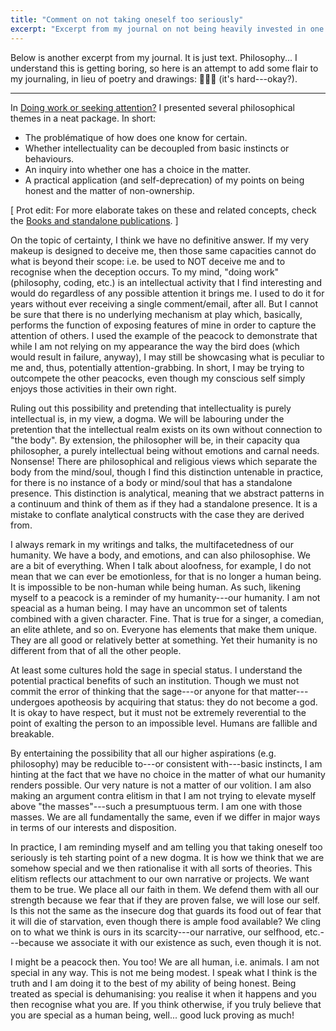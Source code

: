 ```yaml
---
title: "Comment on not taking oneself too seriously"
excerpt: "Excerpt from my journal on not being heavily invested in one's projects or narrative of selfhood."
---
```


Below is another excerpt from my journal.  It is just text.
Philosophy...  I understand this is getting boring, so here is an
attempt to add some flair to my journaling, in lieu of poetry and
drawings: 🎨🌈🤡 (it's hard---okay?).

* * *

In [Doing work or seeking
attention?](https://protesilaos.com/commentary/2022-10-05-doing-work-seeking-attention/)
I presented several philosophical themes in a neat package.  In short:

* The problématique of how does one know for certain.
* Whether intellectuality can be decoupled from basic instincts or
  behaviours.
* An inquiry into whether one has a choice in the matter.
* A practical application (and self-deprecation) of my points on being
  honest and the matter of non-ownership.

[ Prot edit: For more elaborate takes on these and related concepts,
  check the [Books and standalone publications](https://protesilaos.com/books/). ]

On the topic of certainty, I think we have no definitive answer.  If
my very makeup is designed to deceive me, then those same capacities
cannot do what is beyond their scope: i.e. be used to NOT deceive me
and to recognise when the deception occurs.  To my mind, "doing work"
(philosophy, coding, etc.) is an intellectual activity that I find
interesting and would do regardless of any possible attention it
brings me.  I used to do it for years without ever receiving a single
comment/email, after all.  But I cannot be sure that there is no
underlying mechanism at play which, basically, performs the function
of exposing features of mine in order to capture the attention of
others.  I used the example of the peacock to demonstrate that while I
am not relying on my appearance the way the bird does (which would
result in failure, anyway), I may still be showcasing what is peculiar
to me and, thus, potentially attention-grabbing.  In short, I may be
trying to outcompete the other peacocks, even though my conscious self
simply enjoys those activities in their own right.

Ruling out this possibility and pretending that intellectuality is
purely intellectual is, in my view, a dogma.  We will be labouring
under the pretention that the intellectual realm exists on its own
without connection to "the body".  By extension, the philosopher will
be, in their capacity qua philosopher, a purely intellectual being
without emotions and carnal needs.  Nonsense!  There are philosophical
and religious views which separate the body from the mind/soul, though
I find this distinction untenable in practice, for there is no
instance of a body or mind/soul that has a standalone presence.  This
distinction is analytical, meaning that we abstract patterns in a
continuum and think of them as if they had a standalone presence.  It
is a mistake to conflate analytical constructs with the case they are
derived from.

I always remark in my writings and talks, the multifacetedness of our
humanity.  We have a body, and emotions, and can also philosophise.
We are a bit of everything.  When I talk about aloofness, for example,
I do not mean that we can ever be emotionless, for that is no longer a
human being.  It is impossible to be non-human while being human.  As
such, likening myself to a peacock is a reminder of my humanity---our
humanity.  I am not speacial as a human being.  I may have an uncommon
set of talents combined with a given character.  Fine.  That is true
for a singer, a comedian, an elite athlete, and so on.  Everyone has
elements that make them unique.  They are all good or relatively
better at something.  Yet their humanity is no different from that of
all the other people.

At least some cultures hold the sage in special status.  I understand
the potential practical benefits of such an institution.  Though we
must not commit the error of thinking that the sage---or anyone for
that matter---undergoes apotheosis by acquiring that status: they do
not become a god.  It is okay to have respect, but it must not be
extremely reverential to the point of exalting the person to an
impossible level.  Humans are fallible and breakable.

By entertaining the possibility that all our higher aspirations
(e.g. philosophy) may be reducible to---or consistent with---basic
instincts, I am hinting at the fact that we have no choice in the
matter of what our humanity renders possible.  Our very nature is not
a matter of our volition.  I am also making an argument contra elitism
in that I am not trying to elevate myself above "the masses"---such a
presumptuous term.  I am one with those masses.  We are all
fundamentally the same, even if we differ in major ways in terms of
our interests and disposition.

In practice, I am reminding myself and am telling you that taking
oneself too seriously is teh starting point of a new dogma.  It is how
we think that we are somehow special and we then rationalise it with
all sorts of theories.  This elitism reflects our attachment to our
own narrative or projects.  We want them to be true.  We place all our
faith in them.  We defend them with all our strength because we fear
that if they are proven false, we will lose our self.  Is this not the
same as the insecure dog that guards its food out of fear that it will
die of starvation, even though there is ample food available?  We
cling on to what we think is ours in its scarcity---our narrative, our
selfhood, etc.---because we associate it with our existence as such,
even though it is not.

I might be a peacock then.  You too!  We are all human, i.e. animals.
I am not special in any way.  This is not me being modest.  I speak
what I think is the truth and I am doing it to the best of my ability
of being honest.  Being treated as special is dehumanising: you
realise it when it happens and you then recognise what you are.  If
you think otherwise, if you truly believe that you are special as a
human being, well... good luck proving as much!
